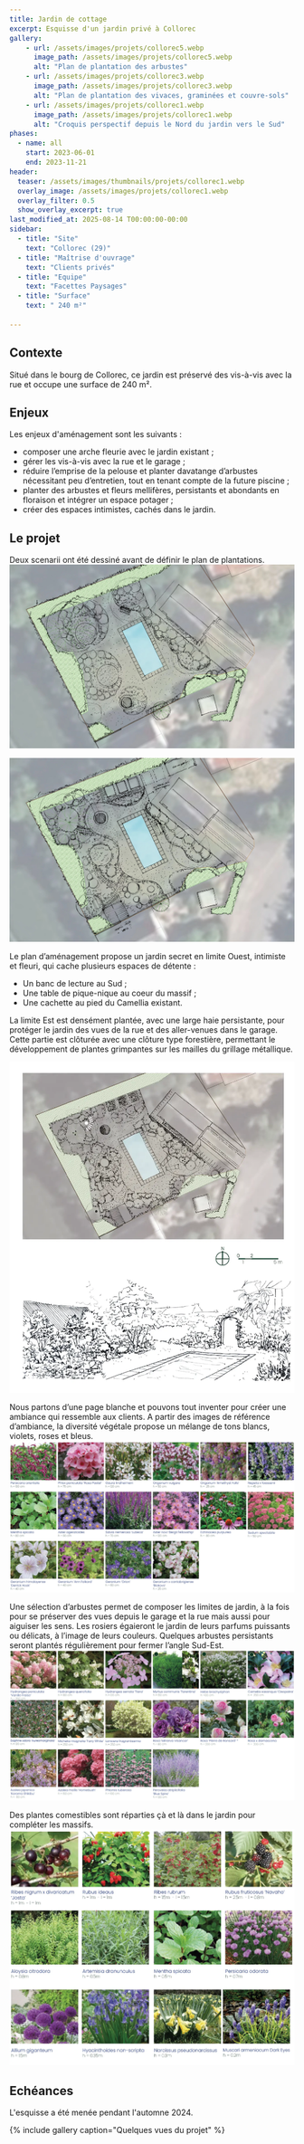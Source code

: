 ```yaml
---
title: Jardin de cottage
excerpt: Esquisse d'un jardin privé à Collorec
gallery:
    - url: /assets/images/projets/collorec5.webp
      image_path: /assets/images/projets/collorec5.webp
      alt: "Plan de plantation des arbustes"
    - url: /assets/images/projets/collorec3.webp
      image_path: /assets/images/projets/collorec3.webp
      alt: "Plan de plantation des vivaces, graminées et couvre-sols"
    - url: /assets/images/projets/collorec1.webp
      image_path: /assets/images/projets/collorec1.webp
      alt: "Croquis perspectif depuis le Nord du jardin vers le Sud"
phases:
  - name: all
    start: 2023-06-01
    end: 2023-11-21
header:
  teaser: /assets/images/thumbnails/projets/collorec1.webp
  overlay_image: /assets/images/projets/collorec1.webp
  overlay_filter: 0.5
  show_overlay_excerpt: true
last_modified_at: 2025-08-14 T00:00:00-00:00
sidebar:
  - title: "Site"
    text: "Collorec (29)"
  - title: "Maîtrise d'ouvrage"
    text: "Clients privés"
  - title: "Equipe"
    text: "Facettes Paysages"
  - title: "Surface"
    text: " 240 m²"

---
```

## Contexte

Situé dans le bourg de Collorec, ce jardin est préservé des vis-à-vis avec la rue et occupe une surface de 240 m².


## Enjeux

Les enjeux d'aménagement sont les suivants :
* composer une arche fleurie avec le jardin existant ; 
* gérer les vis-à-vis avec la rue et le garage ; 
* réduire l’emprise de la pelouse et planter davatange d’arbustes nécessitant peu d’entretien, tout en tenant compte de la future piscine ; 
* planter des arbustes et fleurs mellifères, persistants et abondants en floraison et intégrer un espace potager ; 
* créer des espaces intimistes, cachés dans le jardin.

## Le projet

Deux scenarii ont été dessiné avant de définir le plan de plantations.
![plan_scenario1](/assets/images/projets/collorecprojet1.webp)


![plan_scenario2](/assets/images/projets/collorecprojet2.webp)


Le plan d’aménagement propose un jardin secret en limite Ouest, intimiste et fleuri, qui cache plusieurs espaces de détente :
* Un banc de lecture au Sud ; 
* Une table de pique-nique au coeur du massif ; 
* Une cachette au pied du Camellia existant.

La limite Est est densément plantée, avec une large haie persistante, pour protéger le jardin des vues de la rue et des aller-venues dans le garage. 
Cette partie est clôturée avec une clôture type forestière, permettant le développement de plantes grimpantes sur les mailles du grillage métallique.

![plan_d'aménagement du jardin](/assets/images/projets/collorecprojet3.webp)


Nous partons d’une page blanche et pouvons tout inventer pour créer une ambiance qui ressemble aux clients. A partir des images de référence d’ambiance, la diversité végétale propose un mélange de tons blancs, violets, roses et bleus.
![palette végétale libre colorée et parfumée](/assets/images/projets/collorec2.webp)

Une sélection d’arbustes permet de composer les limites de jardin, à la fois pour se préserver des vues depuis le garage et la rue mais aussi pour aiguiser les sens. 
Les rosiers égaieront le jardin de leurs parfums puissants ou délicats, à l’image de leurs couleurs. Quelques arbustes persistants seront plantés régulièrement pour fermer l’angle Sud-Est.
![palette végétale arbustive](/assets/images/projets/collorec4.webp)

Des plantes comestibles sont réparties çà et là dans le jardin pour compléter les massifs.
![palette végétale arbustive](/assets/images/projets/collorec6.webp)

## Echéances

L'esquisse a été menée pendant l'automne 2024.

{% include gallery caption="Quelques vues du projet" %}
